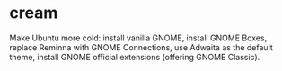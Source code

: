 # cream
Make Ubuntu more cold: install vanilla GNOME, install GNOME Boxes, replace Reminna with GNOME Connections, use Adwaita as the default theme, install GNOME official extensions (offering GNOME Classic).

